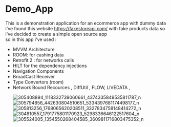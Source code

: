 # Demo_App
This is a demonstration application for an ecommerce app with dummy data 
<br>
i've found this website https://fakestoreapi.com/ with fake products data so i've decided to create a simple open source app
<br>
so in this app i've used :
<ul>
<li> MVVM Architecture </li>
<li> ROOM: for cashing data </li>
<li> Retrofit 2 : for networks calls </li>
<li> HILT for the dependency injections </li>
<li> Navigation Components </li>
<li> BroadCast Receiver </li>
<li>Type Convertors (room)</li>
<li> Network Bound Recources , DiffUtil , FLOW, LIVEDATA ,  </li>

![305408894_1118332739060661_4374335849535811787_n](https://user-images.githubusercontent.com/36602745/189164977-d4b03362-9840-487e-8c61-47ebab88fac8.jpg)
![305794856_442630804510651_5334397681174498177_n](https://user-images.githubusercontent.com/36602745/189164982-6c4ec9de-44e7-4f1a-9551-50973471a60f.jpg)
![305813256_1768065620208511_3327834758148414272_n](https://user-images.githubusercontent.com/36602745/189164989-e869d2cd-d91a-4c3d-a9bb-9c891821fc04.jpg)
![304810557_1791775801170923_5298336646122517604_n](https://user-images.githubusercontent.com/36602745/189164992-b71d184e-8dc7-42e2-8572-9e2f102ce1fc.jpg)
![305524005_1354550268404585_3609811716803475352_n](https://user-images.githubusercontent.com/36602745/189164995-fcd7860b-1073-46df-91cb-4555fb0b5405.jpg)
